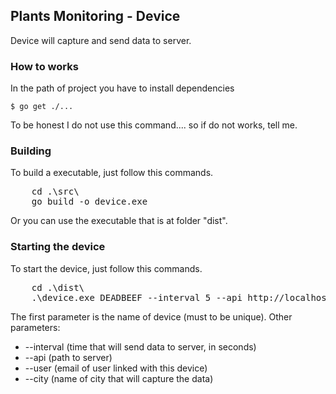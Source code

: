 ## Plants Monitoring - Device

Device will capture and send data to server.

### How to works

In the path of project you have to install dependencies

`$ go get ./...`

To be honest I do not use this command.... so if do not works, tell me.

### Building

To build a executable, just follow this commands.

<pre>
	cd .\src\
	go build -o device.exe
</pre>

Or you can use the executable that is at folder "dist".

### Starting the device

To start the device, just follow this commands.

<pre>
	cd .\dist\
	.\device.exe DEADBEEF --interval 5 --api http://localhost:9090
</pre>

The first parameter is the name of device (must to be unique). Other parameters:

- \-\-interval (time that will send data to server, in seconds)
- \-\-api (path to server)
- \-\-user (email of user linked with this device)
- \-\-city (name of city that will capture the data)